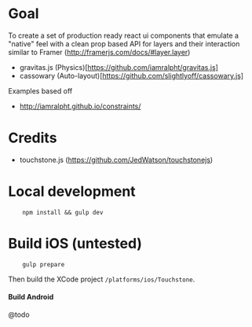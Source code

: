 Goal
=====

To create a set of production ready react ui components that emulate a "native" feel with a clean prop based API
for layers and their interaction similar to Framer (http://framerjs.com/docs/#layer.layer)

 - gravitas.js (Physics)[https://github.com/iamralpht/gravitas.js] 
 - cassowary (Auto-layout)[https://github.com/slightlyoff/cassowary.js]

Examples based off

 - http://iamralpht.github.io/constraints/


Credits
====================

 - touchstone.js (https://github.com/JedWatson/touchstonejs)
 
Local development
====================

```
	npm install && gulp dev
```


Build iOS (untested)
====================

```
	gulp prepare
```

Then build the XCode project `/platforms/ios/Touchstone`.

#### Build Android

@todo


